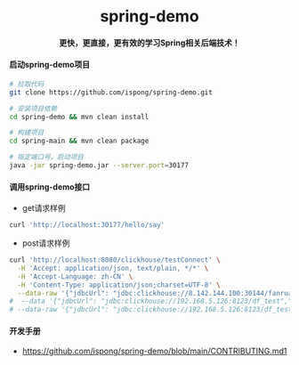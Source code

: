 <h1 align="center">
    spring-demo
</h1>

<h4 align="center">
    更快，更直接，更有效的学习Spring相关后端技术！    
</h4>

#### 启动spring-demo项目

```bash
# 拉取代码
git clone https://github.com/ispong/spring-demo.git

# 安装项目依赖
cd spring-demo && mvn clean install

# 构建项目
cd spring-main && mvn clean package

# 指定端口号，启动项目
java -jar spring-demo.jar --server.port=30177
```

#### 调用spring-demo接口

- get请求样例

```bash
curl 'http://localhost:30177/hello/say'
```

- post请求样例

```bash
curl 'http://localhost:8080/clickhouse/testConnect' \
  -H 'Accept: application/json, text/plain, */*' \
  -H 'Accept-Language: zh-CN' \
  -H 'Content-Type: application/json;charset=UTF-8' \
  --data-raw '{"jdbcUrl": "jdbc:clickhouse://8.142.144.100:30144/fanruan_db","username": "","password": "","sql":"select * from dwd_medcresdat limit 5"}' 
#  --data '{"jdbcUrl": "jdbc:clickhouse://192.168.5.126:8123/df_test","username": "default","password": "Clickhouse"}' 
# --data-raw '{"jdbcUrl": "jdbc:clickhouse://192.168.5.126:8123/df_test","username": "default","password": "Clickhouse"}' 
```

#### 开发手册

- https://github.com/ispong/spring-demo/blob/main/CONTRIBUTING.md1